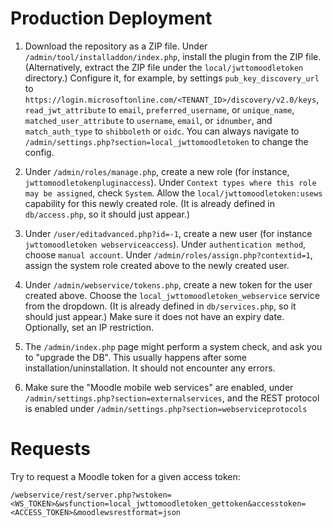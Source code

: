 # Production Deployment

1. Download the repository as a ZIP file. Under `/admin/tool/installaddon/index.php`, install the plugin from the ZIP file. (Alternatively, extract the ZIP file under the `local/jwttomoodletoken` directory.) Configure it, for example, by settings `pub_key_discovery_url` to `https://login.microsoftonline.com/<TENANT_ID>/discovery/v2.0/keys`, `read_jwt_attribute` to `email`, `preferred_username`, or `unique_name`, `matched_user_attribute` to `username`, `email`, or `idnumber`, and `match_auth_type` to `shibboleth` or `oidc`. You can always navigate to `/admin/settings.php?section=local_jwttomoodletoken` to change the config.

2. Under `/admin/roles/manage.php`, create a new role (for instance, `jwttomoodletokenpluginaccess`). Under `Context types where this role may be assigned`, check `System`. Allow the `local/jwttomoodletoken:usews` capability for this newly created role. (It is already defined in `db/access.php`, so it should just appear.)

3. Under `/user/editadvanced.php?id=-1`, create a new user (for instance `jwttomoodletoken webserviceaccess`). Under `authentication method`, choose `manual account`. Under `/admin/roles/assign.php?contextid=1`, assign the system role created above to the newly created user.

4. Under `/admin/webservice/tokens.php`, create a new token for the user created above. Choose the `local_jwttomoodletoken_webservice` service from the dropdown. (It is already defined in `db/services.php`, so it should just appear.) Make sure it does not have an expiry date. Optionally, set an IP restriction.

5. The `/admin/index.php` page might perform a system check, and ask you to "upgrade the DB". This usually happens after some installation/uninstallation. It should not encounter any errors.

6. Make sure the "Moodle mobile web services" are enabled, under `/admin/settings.php?section=externalservices`, and the REST protocol is enabled under `/admin/settings.php?section=webserviceprotocols`

# Requests

Try to request a Moodle token for a given access token:

```
/webservice/rest/server.php?wstoken=<WS_TOKEN>&wsfunction=local_jwttomoodletoken_gettoken&accesstoken=
<ACCESS_TOKEN>&moodlewsrestformat=json
```

